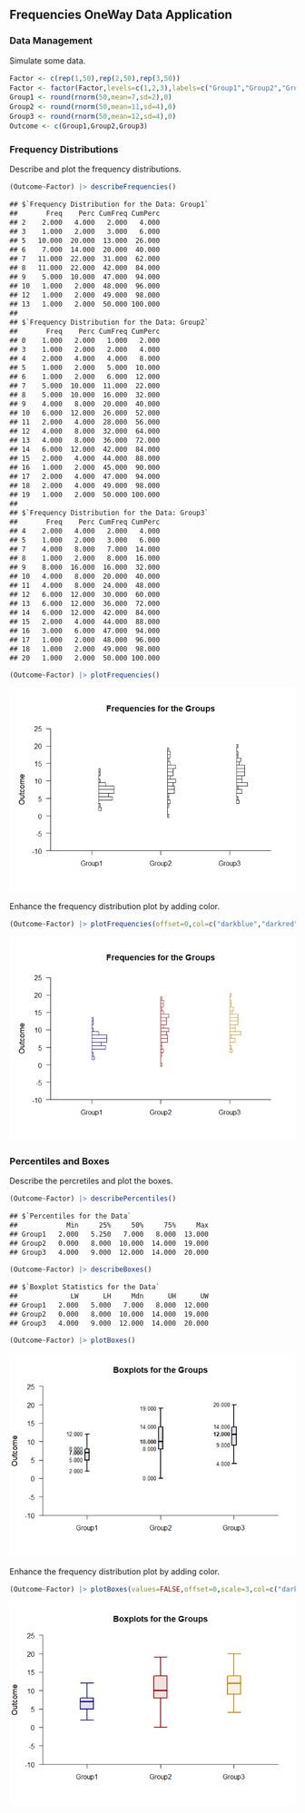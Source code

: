 
## Frequencies OneWay Data Application

### Data Management

Simulate some data.

```r
Factor <- c(rep(1,50),rep(2,50),rep(3,50))
Factor <- factor(Factor,levels=c(1,2,3),labels=c("Group1","Group2","Group3"))
Group1 <- round(rnorm(50,mean=7,sd=2),0)
Group2 <- round(rnorm(50,mean=11,sd=4),0)
Group3 <- round(rnorm(50,mean=12,sd=4),0)
Outcome <- c(Group1,Group2,Group3)
```

### Frequency Distributions

Describe and plot the frequency distributions.

```r
(Outcome~Factor) |> describeFrequencies()
```

```
## $`Frequency Distribution for the Data: Group1`
##       Freq    Perc CumFreq CumPerc
## 2    2.000   4.000   2.000   4.000
## 3    1.000   2.000   3.000   6.000
## 5   10.000  20.000  13.000  26.000
## 6    7.000  14.000  20.000  40.000
## 7   11.000  22.000  31.000  62.000
## 8   11.000  22.000  42.000  84.000
## 9    5.000  10.000  47.000  94.000
## 10   1.000   2.000  48.000  96.000
## 12   1.000   2.000  49.000  98.000
## 13   1.000   2.000  50.000 100.000
## 
## $`Frequency Distribution for the Data: Group2`
##       Freq    Perc CumFreq CumPerc
## 0    1.000   2.000   1.000   2.000
## 3    1.000   2.000   2.000   4.000
## 4    2.000   4.000   4.000   8.000
## 5    1.000   2.000   5.000  10.000
## 6    1.000   2.000   6.000  12.000
## 7    5.000  10.000  11.000  22.000
## 8    5.000  10.000  16.000  32.000
## 9    4.000   8.000  20.000  40.000
## 10   6.000  12.000  26.000  52.000
## 11   2.000   4.000  28.000  56.000
## 12   4.000   8.000  32.000  64.000
## 13   4.000   8.000  36.000  72.000
## 14   6.000  12.000  42.000  84.000
## 15   2.000   4.000  44.000  88.000
## 16   1.000   2.000  45.000  90.000
## 17   2.000   4.000  47.000  94.000
## 18   2.000   4.000  49.000  98.000
## 19   1.000   2.000  50.000 100.000
## 
## $`Frequency Distribution for the Data: Group3`
##       Freq    Perc CumFreq CumPerc
## 4    2.000   4.000   2.000   4.000
## 5    1.000   2.000   3.000   6.000
## 7    4.000   8.000   7.000  14.000
## 8    1.000   2.000   8.000  16.000
## 9    8.000  16.000  16.000  32.000
## 10   4.000   8.000  20.000  40.000
## 11   4.000   8.000  24.000  48.000
## 12   6.000  12.000  30.000  60.000
## 13   6.000  12.000  36.000  72.000
## 14   6.000  12.000  42.000  84.000
## 15   2.000   4.000  44.000  88.000
## 16   3.000   6.000  47.000  94.000
## 17   1.000   2.000  48.000  96.000
## 18   1.000   2.000  49.000  98.000
## 20   1.000   2.000  50.000 100.000
```

```r
(Outcome~Factor) |> plotFrequencies()
```

![](figures/Frequencies-OneWay-FrequenciesA-1.png)<!-- -->

Enhance the frequency distribution plot by adding color.

```r
(Outcome~Factor) |> plotFrequencies(offset=0,col=c("darkblue","darkred","darkgoldenrod"))
```

![](figures/Frequencies-OneWay-FrequenciesB-1.png)<!-- -->

### Percentiles and Boxes

Describe the percretiles and plot the boxes.

```r
(Outcome~Factor) |> describePercentiles()
```

```
## $`Percentiles for the Data`
##            Min     25%     50%     75%     Max
## Group1   2.000   5.250   7.000   8.000  13.000
## Group2   0.000   8.000  10.000  14.000  19.000
## Group3   4.000   9.000  12.000  14.000  20.000
```

```r
(Outcome~Factor) |> describeBoxes()
```

```
## $`Boxplot Statistics for the Data`
##             LW      LH     Mdn      UH      UW
## Group1   2.000   5.000   7.000   8.000  12.000
## Group2   0.000   8.000  10.000  14.000  19.000
## Group3   4.000   9.000  12.000  14.000  20.000
```

```r
(Outcome~Factor) |> plotBoxes()
```

![](figures/Frequencies-OneWay-BoxesA-1.png)<!-- -->

Enhance the frequency distribution plot by adding color.

```r
(Outcome~Factor) |> plotBoxes(values=FALSE,offset=0,scale=3,col=c("darkblue","darkred","darkgoldenrod"))
```

![](figures/Frequencies-OneWay-BoxesB-1.png)<!-- -->
